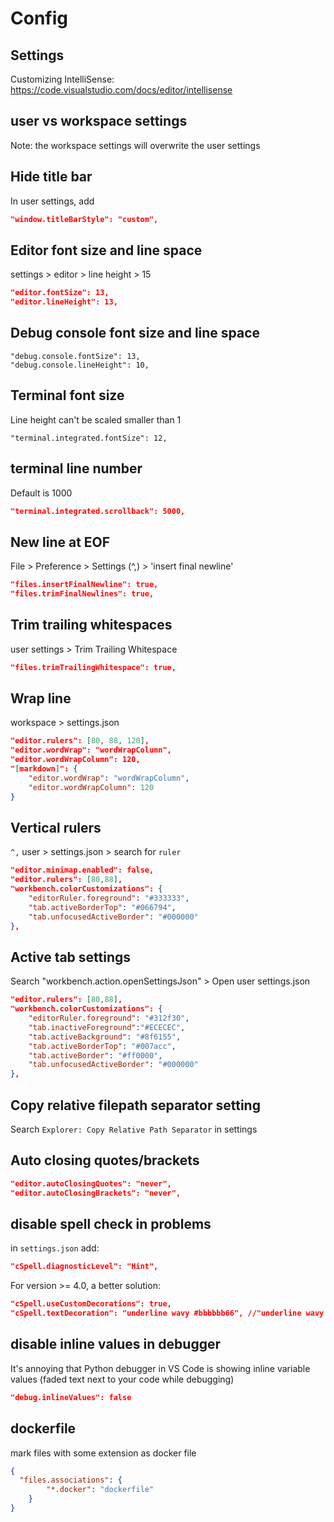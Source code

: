 # Config

## Settings
Customizing IntelliSense:
https://code.visualstudio.com/docs/editor/intellisense

## user vs workspace settings
Note: the workspace settings will overwrite the user settings

## Hide title bar
In user settings, add
```json
"window.titleBarStyle": "custom",
```

## Editor font size and line space
settings > editor > line height > 15
```json
"editor.fontSize": 13,
"editor.lineHeight": 13,
```

## Debug console font size and line space
```
"debug.console.fontSize": 13,
"debug.console.lineHeight": 10,
```

## Terminal font size
Line height can't be scaled smaller than 1
```
"terminal.integrated.fontSize": 12,
```

## terminal line number
Default is 1000
```json
"terminal.integrated.scrollback": 5000,
```

## New line at EOF
File > Preference > Settings (^,) > 'insert final newline'
```json
"files.insertFinalNewline": true,
"files.trimFinalNewlines": true,
```

## Trim trailing whitespaces
user settings > Trim Trailing Whitespace
```json
"files.trimTrailingWhitespace": true,
```

## Wrap line
workspace > settings.json
```json
"editor.rulers": [80, 88, 120],
"editor.wordWrap": "wordWrapColumn",
"editor.wordWrapColumn": 120,
"[markdown]": {
    "editor.wordWrap": "wordWrapColumn",
    "editor.wordWrapColumn": 120
}
```

## Vertical rulers
`^,` user > settings.json > search for `ruler`
```json
"editor.minimap.enabled": false,
"editor.rulers": [80,88],
"workbench.colorCustomizations": {
    "editorRuler.foreground": "#333333",
    "tab.activeBorderTop": "#066794",
    "tab.unfocusedActiveBorder": "#000000"
},
```

## Active tab settings
Search "workbench.action.openSettingsJson" > Open user settings.json
```json
"editor.rulers": [80,88],
"workbench.colorCustomizations": {
    "editorRuler.foreground": "#312f30",
    "tab.inactiveForeground":"#ECECEC",
    "tab.activeBackground": "#8f6155",
    "tab.activeBorderTop": "#007acc",
    "tab.activeBorder": "#ff0000",
    "tab.unfocusedActiveBorder": "#000000"
},
```

## Copy relative filepath separator setting
Search `Explorer: Copy Relative Path Separator` in settings

## Auto closing quotes/brackets
```json
"editor.autoClosingQuotes": "never",
"editor.autoClosingBrackets": "never",
```    

## disable spell check in problems
in `settings.json` add:
```json
"cSpell.diagnosticLevel": "Hint",
```
For version >= 4.0, a better solution:
```json
"cSpell.useCustomDecorations": true,
"cSpell.textDecoration": "underline wavy #bbbbbb66", //"underline wavy #fc9867 auto", //
```

## disable inline values in debugger
It's annoying that Python debugger in VS Code is showing inline variable values (faded text next to your code while debugging)
```json
"debug.inlineValues": false
```

## dockerfile
mark files with some extension as docker file
```json
{
  "files.associations": {
        "*.docker": "dockerfile"
    }
}
```
